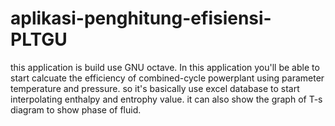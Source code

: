 # aplikasi-penghitung-efisiensi-PLTGU
this application is build use GNU octave. In this application you'll be able to start calcuate the efficiency of combined-cycle powerplant using parameter
temperature and pressure. so it's basically use excel database to start interpolating enthalpy and entrophy value. it can also show the graph of T-s diagram
to show phase of fluid.
